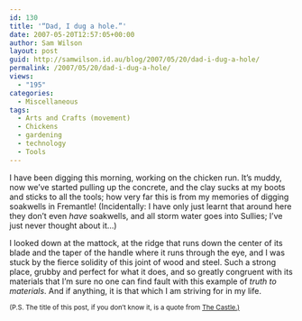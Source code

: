 ```yaml
---
id: 130
title: '“Dad, I dug a hole.”'
date: 2007-05-20T12:57:05+00:00
author: Sam Wilson
layout: post
guid: http://samwilson.id.au/blog/2007/05/20/dad-i-dug-a-hole/
permalink: /2007/05/20/dad-i-dug-a-hole/
views:
  - "195"
categories:
  - Miscellaneous
tags:
  - Arts and Crafts (movement)
  - Chickens
  - gardening
  - technology
  - Tools
---
```

I have been digging this morning, working on the chicken run. It’s muddy, now we’ve started pulling up the concrete, and the clay sucks at my boots and sticks to all the tools; how very far this is from my memories of digging soakwells in Fremantle! (Incidentally: I have only just learnt that around here they don’t even _have_ soakwells, and all storm water goes into Sullies; I’ve just never thought about it…)

I looked down at the mattock, at the ridge that runs down the center of its blade and the taper of the handle where it runs through the eye, and I was stuck by the fierce solidity of this joint of wood and steel. Such a strong place, grubby and perfect for what it does, and so greatly congruent with its materials that I’m sure no one can find fault with this example of _truth to materials_. And if anything, it is that which I am striving for in my life.

<span style="font-size:smaller">(P.S. The title of this post, if you don’t know it, is a quote from <a href="http://www.imdb.com/title/tt0118826/">The Castle.)</a></span>